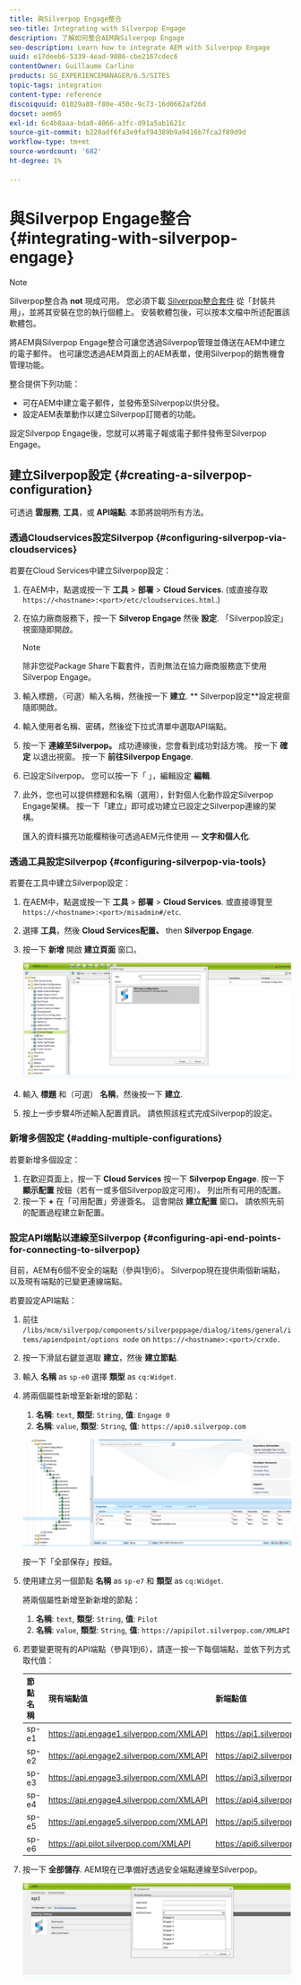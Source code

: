 ```yaml
---
title: 與Silverpop Engage整合
seo-title: Integrating with Silverpop Engage
description: 了解如何整合AEM與Silverpop Engage
seo-description: Learn how to integrate AEM with Silverpop Engage
uuid: e17deeb6-5339-4ead-9086-cbe2167cdec6
contentOwner: Guillaume Carlino
products: SG_EXPERIENCEMANAGER/6.5/SITES
topic-tags: integration
content-type: reference
discoiquuid: 01029a80-f80e-450c-9c73-16d0662af26d
docset: aem65
exl-id: 6c4b8aaa-bda0-4066-a3fc-d91a5ab1621c
source-git-commit: b220adf6fa3e9faf94389b9a9416b7fca2f89d9d
workflow-type: tm+mt
source-wordcount: '682'
ht-degree: 1%

---
```


# 與Silverpop Engage整合{#integrating-with-silverpop-engage}

>[!NOTE]
>
>Silverpop整合為 **not** 現成可用。 您必須下載 [Silverpop整合套件](https://www.adobeaemcloud.com/content/marketplace/marketplaceProxy.html?packagePath=/content/companies/public/adobe/packages/aem620/product/cq-mcm-integrations-silverpop-content) 從「封裝共用」，並將其安裝在您的執行個體上。 安裝軟體包後，可以按本文檔中所述配置該軟體包。

將AEM與Silverpop Engage整合可讓您透過Silverpop管理並傳送在AEM中建立的電子郵件。 也可讓您透過AEM頁面上的AEM表單，使用Silverpop的銷售機會管理功能。

整合提供下列功能：

* 可在AEM中建立電子郵件，並發佈至Silverpop以供分發。
* 設定AEM表單動作以建立Silverpop訂閱者的功能。

設定Silverpop Engage後，您就可以將電子報或電子郵件發佈至Silverpop Engage。

## 建立Silverpop設定 {#creating-a-silverpop-configuration}

可透過 **雲服務**, **工具**，或 **API端點**. 本節將說明所有方法。

### 透過Cloudservices設定Silverpop {#configuring-silverpop-via-cloudservices}

若要在Cloud Services中建立Silverpop設定：

1. 在AEM中，點選或按一下 **工具** > **部署** > **Cloud Services**. (或直接存取 `https://<hostname>:<port>/etc/cloudservices.html`.)
1. 在協力廠商服務下，按一下 **Silverop Engage** 然後 **設定**. 「Silverpop設定」視窗隨即開啟。

   >[!NOTE]
   >
   >除非您從Package Share下載套件，否則無法在協力廠商服務底下使用Silverpop Engage。

1. 輸入標題，（可選）輸入名稱，然後按一下 **建立**. ** Silverpop設定**設定視窗隨即開啟。
1. 輸入使用者名稱、密碼，然後從下拉式清單中選取API端點。
1. 按一下 **連線至Silverpop。** 成功連線後，您會看到成功對話方塊。 按一下 **確定** 以退出視窗。 按一下 **前往Silverpop Engage**.
1. 已設定Silverpop。 您可以按一下「 」，編輯設定 **編輯**.
1. 此外，您也可以提供標題和名稱（選用），針對個人化動作設定Silverpop Engage架構。 按一下「建立」即可成功建立已設定之Silverpop連線的架構。

   匯入的資料擴充功能欄稍後可透過AEM元件使用 —  **文字和個人化**.

### 透過工具設定Silverpop {#configuring-silverpop-via-tools}

若要在工具中建立Silverpop設定：

1. 在AEM中，點選或按一下 **工具** > **部署** > **Cloud Services**. 或直接導覽至 `https://<hostname>:<port>/misadmin#/etc`.
1. 選擇 **工具**，然後 **Cloud Services配置、** then **Silverpop Engage**.
1. 按一下 **新增** 開啟 **建立頁面** 窗口。

   ![chlimage_1-6](assets/chlimage_1-6.jpeg)

1. 輸入 **標題** 和（可選） **名稱**，然後按一下 **建立**.
1. 按上一步步驟4所述輸入配置資訊。 請依照該程式完成Silverpop的設定。

### 新增多個設定 {#adding-multiple-configurations}

若要新增多個設定：

1. 在歡迎頁面上，按一下 **Cloud Services** 按一下 **Silverpop Engage**. 按一下 **顯示配置** 按鈕（若有一或多個Silverpop設定可用）。 列出所有可用的配置。
1. 按一下 **+** 在「可用配置」旁邊簽名。 這會開啟 **建立配置** 窗口。 請依照先前的配置過程建立新配置。

### 設定API端點以連線至Silverpop {#configuring-api-end-points-for-connecting-to-silverpop}

目前，AEM有6個不安全的端點（參與1到6）。 Silverpop現在提供兩個新端點，以及現有端點的已變更連線端點。

若要設定API端點：

1. 前往 `/libs/mcm/silverpop/components/silverpoppage/dialog/items/general/items/apiendpoint/options node` on `https://<hostname>:<port>/crxde.`
1. 按一下滑鼠右鍵並選取 **建立**，然後 **建立節點**.
1. 輸入 **名稱** as `sp-e0` 選擇 **類型** as `cq:Widget`.
1. 將兩個屬性新增至新新增的節點：

   1. **名稱**: `text`, **類型**: `String`, **值**: `Engage 0`
   1. **名稱**: `value`, **類型**: `String`, **值**: `https://api0.silverpop.com`

   ![chlimage_1-42](assets/chlimage_1-42.png)

   按一下「全部保存」按鈕。

1. 使用建立另一個節點 **名稱** as `sp-e7` 和 **類型** as `cq:Widget`.

   將兩個屬性新增至新新增的節點：

   1. **名稱**: `text`, **類型**: `String`, **值**: `Pilot`
   1. **名稱**: `value`, **類型**: `String`, **值**: `https://apipilot.silverpop.com/XMLAPI`

1. 若要變更現有的API端點（參與1到6），請逐一按一下每個端點，並依下列方式取代值：

   | **節點名稱** | **現有端點值** | **新端點值** |
   |---|---|---|
   | sp-e1 | https://api.engage1.silverpop.com/XMLAPI | https://api1.silverpop.com |
   | sp-e2 | https://api.engage2.silverpop.com/XMLAPI | https://api2.silverpop.com |
   | sp-e3 | https://api.engage3.silverpop.com/XMLAPI | https://api3.silverpop.com |
   | sp-e4 | https://api.engage4.silverpop.com/XMLAPI | https://api4.silverpop.com |
   | sp-e5 | https://api.engage5.silverpop.com/XMLAPI | https://api5.silverpop.com |
   | sp-e6 | https://api.pilot.silverpop.com/XMLAPI | https://api6.silverpop.com |

1. 按一下 **全部儲存**. AEM現在已準備好透過安全端點連線至Silverpop。

   ![chlimage_1-7](assets/chlimage_1-7.jpeg)
